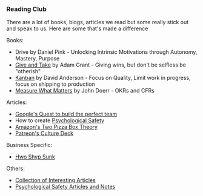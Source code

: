 ### Reading Club

There are a lot of books, blogs, articles we read but some really stick out and speak to us.  Here are some that's made a difference

Books:
- Drive by Daniel Pink - Unlocking Intrinsic Motivations through Autonomy, Mastery, Purpose
- [Give and Take](https://www.amazon.com/Give-Take-Helping-Others-Success-ebook/dp/B00AFPTSI0/ref=sr_1_1?keywords=give+and+take&qid=1550941286&s=books&sr=1-1) by Adam Grant - Giving wins, but don't be selfless be "otherish"
- [Kanban](https://www.amazon.com/Kanban-Successful-Evolutionary-Technology-Business/dp/0984521402/ref=asc_df_0984521402/?tag=hyprod-20&linkCode=df0&hvadid=312118059795&hvpos=1o1&hvnetw=g&hvrand=2482511824469191831&hvpone=&hvptwo=&hvqmt=&hvdev=c&hvdvcmdl=&hvlocint=&hvlocphy=9061260&hvtargid=pla-457783630739&psc=1) by David Anderson - Focus on Quality, Limit work in progress, focus on shipping to production
- [Measure What Matters](https://www.amazon.com/Measure-What-Matters-Google-Foundation-ebook/dp/B078FZ9SYB/ref=sr_1_2?keywords=measure+what+matters&qid=1550941113&s=books&sr=1-2) by John Doerr - OKRs and CFRs

Articles:
- [Google's Quest to build the perfect team](https://www.nytimes.com/2016/02/28/magazine/what-google-learned-from-its-quest-to-build-the-perfect-team.html)
- How to create [Psychological Safety](https://hbr.org/2017/08/high-performing-teams-need-psychological-safety-heres-how-to-create-it)
- [Amazon's Two Pizza Box Theory](https://trello.com/c/WowtOMCo/29-amazon-2-pizza-box)
- [Patreon's Culture Deck](https://www.slideshare.net/TylerSeanPalmer/patreons-culture-deck)

Business Specific:
- [Hwo Shyp Sunk](https://www.fastcompany.com/40549442/how-shyp-sunk-the-rise-and-fall-of-an-on-demand-startup)

Others:
- [Collection of Interesting Articles](https://trello.com/b/LZ4pww7N/dev-leadership-articles)
- [Psychological Safety Articles and Notes](https://trello.com/c/PaaC0uJ5/59-rework-google-on-psychological-safety)
